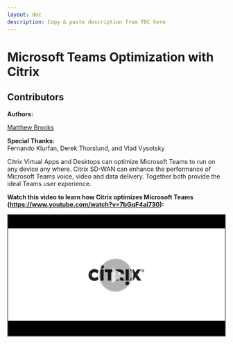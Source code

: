 ```yaml
---
layout: doc
description: Copy & paste description from TOC here
---
```

# Microsoft Teams Optimization with Citrix

## Contributors

**Authors:**

[Matthew Brooks](https://twitter.com/tweetmattbrooks)

**Special Thanks:**  
Fernando Klurfan, Derek Thorslund, and Vlad Vysotsky

Citrix Virtual Apps and Desktops can optimize Microsoft Teams to run on any device any where.  Citrix SD-WAN can enhance the performance of Microsoft Teams voice, video and data delivery.  Together both provide the ideal Teams user experience.

**Watch this video to learn how Citrix optimizes Microsoft Teams (https://www.youtube.com/watch?v=7bGqF4ai730):**

[![Microsoft Teams Optimization with Citrix](/en-us/tech-zone/learn/media/shared_video-placeholder.png)](https://www.youtube.com/watch?v=7bGqF4ai730)
